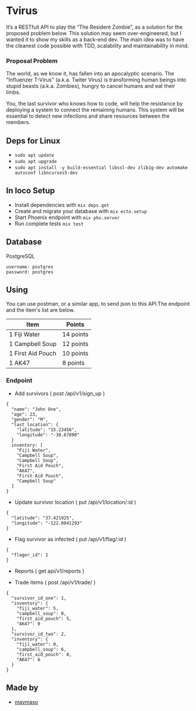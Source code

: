 # Tvirus
 
It’s a RESTfull API to play the “The Resident Zombie”, as a solution for the proposed problem below. This solution may seem over-engineered, but I wanted it to show my skills as a back-end dev. The main idea was to have the cleanest code possible with TDD, scalability and maintainability in mind.

### Proposal Problem

  The world, as we know it, has fallen into an apocalyptic scenario. The "Influenzer T-Virus" (a.k.a. Twiter Virus) is transforming human beings into stupid beasts (a.k.a. Zombies), hungry to cancel humans and eat their limbs.

  You, the last survivor who knows how to code, will help the resistance by deploying a system to connect the remaining humans. This system will be essential to detect new infections and share resources between the members.

## Deps for Linux

- `sudo apt update`
- `sudo apt upgrade`
- `sudo apt install -y build-essential libssl-dev zlib1g-dev automake autoconf libncurses5-dev`

## In loco Setup

- Install dependencies with `mix deps.get`
- Create and migrate your database with `mix ecto.setup`
- Start Phoenix endpoint with `mix phx.server`
- Run complete tests `mix test`

## Database
  PostgreSQL
  ```
  username: postgres
  password: postgres
  ```

## Using

 You can use postman, or a similar app, to send json to this API.The endpoint and the item's list are below.

  | Item              | Points    |
  |-------------------|-----------|
  | 1 Fiji Water      | 14 points |
  | 1 Campbell Soup   | 12 points |
  | 1 First Aid Pouch | 10 points |
  | 1 AK47            |  8 points |

### Endpoint

 - Add survivors ( post /api/v1/sign_up )
  ```
  {
    "name": "John One",
    "age": 23,
    "gender": "M",
    "last_location": {
      "latitude": "15.23456",
      "longitude": "-30.67890"
    }
    inventory: [
      "Fiji Water",
      "Campbell Soup",
      "Campbell Soup",
      "First Aid Pouch",
      "AK47",
      "First Aid Pouch",
      "Campbell Soup"
    ]
  }
  ```

 - Update survivor location ( put /api/v1/location/:id )
  ```
  {
    "latitude": "37.421925",
    "longitude": "-122.0841293"
  }
  ```

 - Flag survivor as infected ( put /api/v1/flag/:id )
  ```
  {
    "flager_id": 1
  }
  ```

 - Reports ( get api/v1/reports )

 - Trade items ( post /api/v1/trade/ )
  ```
  {
    "survivor_id_one": 1,
    "inventory": {
      "fiji_water": 5,
      "campbell_soup": 0,
      "first_aid_pouch": 5,
      "AK47": 0
    },
    "survivor_id_two": 2,
    "inventory": {
      "fiji_water": 0,
      "campbell_soup": 6,
      "first_aid_pouch": 0,
      "AK47": 6
    }
  }
  ```

## Made by

 - [mavmaso](https://github.com/mavmaso)
